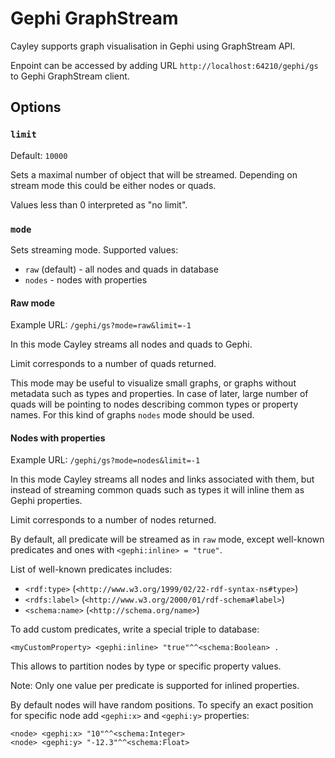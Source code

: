 # Gephi GraphStream

Cayley supports graph visualisation in Gephi using GraphStream API.

Enpoint can be accessed by adding URL `http://localhost:64210/gephi/gs` to Gephi GraphStream client.

## Options

### `limit`

Default: `10000`

Sets a maximal number of object that will be streamed.
Depending on stream mode this could be either nodes or quads.

Values less than 0 interpreted as "no limit".

### `mode`

Sets streaming mode. Supported values:

* `raw` (default) - all nodes and quads in database
* `nodes` - nodes with properties

#### Raw mode

Example URL: `/gephi/gs?mode=raw&limit=-1`

In this mode Cayley streams all nodes and quads to Gephi.

Limit corresponds to a number of quads returned.

This mode may be useful to visualize small graphs, or graphs without metadata such as types and properties.
In case of later, large number of quads will be pointing to nodes describing common types or property names.
For this kind of graphs `nodes` mode should be used.

#### Nodes with properties

Example URL: `/gephi/gs?mode=nodes&limit=-1`

In this mode Cayley streams all nodes and links associated with them, but instead of streaming common quads such as types
it will inline them as Gephi properties.
 
 Limit corresponds to a number of nodes returned.

By default, all predicate will be streamed as in `raw` mode, except well-known predicates and ones with `<gephi:inline> = "true"`.

List of well-known predicates includes:

* `<rdf:type>` (`<http://www.w3.org/1999/02/22-rdf-syntax-ns#type>`)
* `<rdfs:label>` (`<http://www.w3.org/2000/01/rdf-schema#label>`)
* `<schema:name>` (`<http://schema.org/name>`)

To add custom predicates, write a special triple to database:

```nquads
<myCustomProperty> <gephi:inline> "true"^^<schema:Boolean> .
```

This allows to partition nodes by type or specific property values.

Note: Only one value per predicate is supported for inlined properties.

By default nodes will have random positions. To specify an exact position for specific node add `<gephi:x>` and `<gephi:y>` properties:

```nquads
<node> <gephi:x> "10"^^<schema:Integer>
<node> <gephi:y> "-12.3"^^<schema:Float>
```